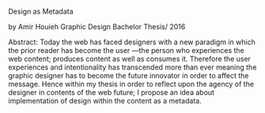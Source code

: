 Design as Metadata

by Amir Houieh
Graphic Design Bachelor Thesis/ 2016


Abstract:
Today the web has faced designers with a new paradigm in which the prior reader has become the user —the person who experiences the web content; produces content as well as consumes it. Therefore the user experiences and intentionality has transcended more than ever meaning the graphic designer has to become the future innovator in order to affect the message. Hence within my thesis in order to reflect upon the agency of the designer in contents of the web future; I propose an idea about implementation of design within the content as a metadata.
